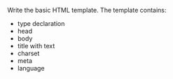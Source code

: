 Write the basic HTML template. The template contains:
* type declaration
* head
* body
* title with text
* charset
* meta
* language